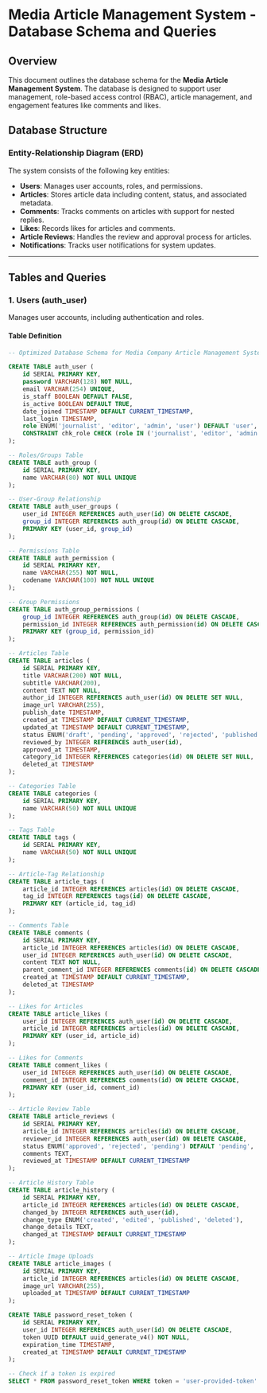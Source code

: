# Media Article Management System - Database Schema and Queries

## Overview

This document outlines the database schema for the **Media Article Management System**. The database is designed to support user management, role-based access control (RBAC), article management, and engagement features like comments and likes.

## Database Structure

### Entity-Relationship Diagram (ERD)
The system consists of the following key entities:
- **Users**: Manages user accounts, roles, and permissions.
- **Articles**: Stores article data including content, status, and associated metadata.
- **Comments**: Tracks comments on articles with support for nested replies.
- **Likes**: Records likes for articles and comments.
- **Article Reviews**: Handles the review and approval process for articles.
- **Notifications**: Tracks user notifications for system updates.

---

## Tables and Queries

### 1. **Users (auth_user)**
Manages user accounts, including authentication and roles.

#### Table Definition
```sql
-- Optimized Database Schema for Media Company Article Management System

CREATE TABLE auth_user (
    id SERIAL PRIMARY KEY,
    password VARCHAR(128) NOT NULL,
    email VARCHAR(254) UNIQUE,
    is_staff BOOLEAN DEFAULT FALSE,
    is_active BOOLEAN DEFAULT TRUE,
    date_joined TIMESTAMP DEFAULT CURRENT_TIMESTAMP,
    last_login TIMESTAMP,
    role ENUM('journalist', 'editor', 'admin', 'user') DEFAULT 'user',
    CONSTRAINT chk_role CHECK (role IN ('journalist', 'editor', 'admin', 'user'))
);

-- Roles/Groups Table
CREATE TABLE auth_group (
    id SERIAL PRIMARY KEY,
    name VARCHAR(80) NOT NULL UNIQUE
);

-- User-Group Relationship
CREATE TABLE auth_user_groups (
    user_id INTEGER REFERENCES auth_user(id) ON DELETE CASCADE,
    group_id INTEGER REFERENCES auth_group(id) ON DELETE CASCADE,
    PRIMARY KEY (user_id, group_id)
);

-- Permissions Table
CREATE TABLE auth_permission (
    id SERIAL PRIMARY KEY,
    name VARCHAR(255) NOT NULL,
    codename VARCHAR(100) NOT NULL UNIQUE
);

-- Group Permissions
CREATE TABLE auth_group_permissions (
    group_id INTEGER REFERENCES auth_group(id) ON DELETE CASCADE,
    permission_id INTEGER REFERENCES auth_permission(id) ON DELETE CASCADE,
    PRIMARY KEY (group_id, permission_id)
);

-- Articles Table
CREATE TABLE articles (
    id SERIAL PRIMARY KEY,
    title VARCHAR(200) NOT NULL,
    subtitle VARCHAR(200),
    content TEXT NOT NULL,
    author_id INTEGER REFERENCES auth_user(id) ON DELETE SET NULL,
    image_url VARCHAR(255),
    publish_date TIMESTAMP,
    created_at TIMESTAMP DEFAULT CURRENT_TIMESTAMP,
    updated_at TIMESTAMP DEFAULT CURRENT_TIMESTAMP,
    status ENUM('draft', 'pending', 'approved', 'rejected', 'published') DEFAULT 'draft',
    reviewed_by INTEGER REFERENCES auth_user(id),
    approved_at TIMESTAMP,
    category_id INTEGER REFERENCES categories(id) ON DELETE SET NULL,
    deleted_at TIMESTAMP
);

-- Categories Table
CREATE TABLE categories (
    id SERIAL PRIMARY KEY,
    name VARCHAR(50) NOT NULL UNIQUE
);

-- Tags Table
CREATE TABLE tags (
    id SERIAL PRIMARY KEY,
    name VARCHAR(50) NOT NULL UNIQUE
);

-- Article-Tag Relationship
CREATE TABLE article_tags (
    article_id INTEGER REFERENCES articles(id) ON DELETE CASCADE,
    tag_id INTEGER REFERENCES tags(id) ON DELETE CASCADE,
    PRIMARY KEY (article_id, tag_id)
);

-- Comments Table
CREATE TABLE comments (
    id SERIAL PRIMARY KEY,
    article_id INTEGER REFERENCES articles(id) ON DELETE CASCADE,
    user_id INTEGER REFERENCES auth_user(id) ON DELETE CASCADE,
    content TEXT NOT NULL,
    parent_comment_id INTEGER REFERENCES comments(id) ON DELETE CASCADE,
    created_at TIMESTAMP DEFAULT CURRENT_TIMESTAMP,
    deleted_at TIMESTAMP
);

-- Likes for Articles
CREATE TABLE article_likes (
    user_id INTEGER REFERENCES auth_user(id) ON DELETE CASCADE,
    article_id INTEGER REFERENCES articles(id) ON DELETE CASCADE,
    PRIMARY KEY (user_id, article_id)
);

-- Likes for Comments
CREATE TABLE comment_likes (
    user_id INTEGER REFERENCES auth_user(id) ON DELETE CASCADE,
    comment_id INTEGER REFERENCES comments(id) ON DELETE CASCADE,
    PRIMARY KEY (user_id, comment_id)
);

-- Article Review Table
CREATE TABLE article_reviews (
    id SERIAL PRIMARY KEY,
    article_id INTEGER REFERENCES articles(id) ON DELETE CASCADE,
    reviewer_id INTEGER REFERENCES auth_user(id) ON DELETE CASCADE,
    status ENUM('approved', 'rejected', 'pending') DEFAULT 'pending',
    comments TEXT,
    reviewed_at TIMESTAMP DEFAULT CURRENT_TIMESTAMP
);

-- Article History Table
CREATE TABLE article_history (
    id SERIAL PRIMARY KEY,
    article_id INTEGER REFERENCES articles(id) ON DELETE CASCADE,
    changed_by INTEGER REFERENCES auth_user(id),
    change_type ENUM('created', 'edited', 'published', 'deleted'),
    change_details TEXT,
    changed_at TIMESTAMP DEFAULT CURRENT_TIMESTAMP
);

-- Article Image Uploads
CREATE TABLE article_images (
    id SERIAL PRIMARY KEY,
    article_id INTEGER REFERENCES articles(id) ON DELETE CASCADE,
    image_url VARCHAR(255),
    uploaded_at TIMESTAMP DEFAULT CURRENT_TIMESTAMP
);

CREATE TABLE password_reset_token (
    id SERIAL PRIMARY KEY,
    user_id INTEGER REFERENCES auth_user(id) ON DELETE CASCADE,
    token UUID DEFAULT uuid_generate_v4() NOT NULL,
    expiration_time TIMESTAMP,
    created_at TIMESTAMP DEFAULT CURRENT_TIMESTAMP
);

-- Check if a token is expired
SELECT * FROM password_reset_token WHERE token = 'user-provided-token' AND expiration_time > NOW();
